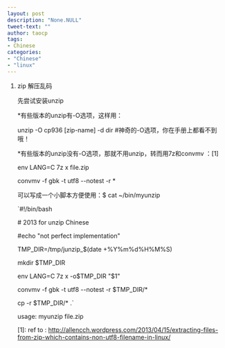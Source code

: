 ```yaml
---
layout: post
description: "None.NULL"
tweet-text: ""
author: taocp
tags:
- Chinese
categories:
- "Chinese"
- "linux"
---
```


1. zip 解压乱码

    先尝试安装unzip

    *有些版本的unzip有-O选项，这样用：

    unzip -O cp936 [zip-name] -d dir #神奇的-O选项，你在手册上都看不到哦！

    *有些版本的unzip没有-O选项，那就不用unzip，转而用7z和convmv ：[1]

    env LANG=C 7z x file.zip

    convmv -f gbk -t utf8 --notest -r * 

    可以写成一个小脚本方便使用：$ cat ~/bin/myunzip

    `\#!/bin/bash

    \# 2013  for unzip Chinese

    \#echo "not perfect implementation"

    TMP_DIR=/tmp/junzip_$(date +%Y%m%d%H%M%S)

    mkdir $TMP_DIR

    env LANG=C 7z x -o$TMP_DIR "$1"

    convmv -f gbk -t utf8 --notest -r $TMP_DIR/*

    cp -r $TMP_DIR/* .`


    usage: myunzip file.zip

    [1]: ref to : http://allencch.wordpress.com/2013/04/15/extracting-files-from-zip-which-contains-non-utf8-filename-in-linux/

